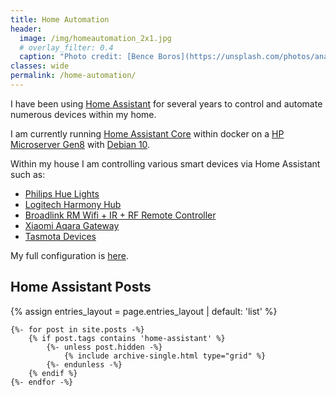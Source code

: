 ```yaml
---
title: Home Automation
header:
  image: /img/homeautomation_2x1.jpg
  # overlay_filter: 0.4
  caption: "Photo credit: [Bence Boros](https://unsplash.com/photos/anapPhJFRhM)"
classes: wide
permalink: /home-automation/
---
```




I have been using [Home Assistant](https://www.home-assistant.io) for several years to control and automate numerous devices within my home.

I am currently running [Home Assistant Core](https://www.home-assistant.io/faq/ha-vs-hassio/) within docker on a [HP Microserver Gen8](https://support.hpe.com/hpesc/public/docDisplay?docId=emr_na-c03793258) with [Debian 10](https://wiki.debian.org/DebianBuster).

Within my house I am controlling various smart devices via Home Assistant such as:
* [Philips Hue Lights](https://www.philips-hue.com)
* [Logitech Harmony Hub](https://www.logitech.com/en-au/product/harmony-hub)
* [Broadlink RM Wifi + IR + RF Remote Controller](http://www.ibroadlink.com/rm/)
* [Xiaomi Aqara Gateway](https://www.home-assistant.io/components/xiaomi_aqara/)
* [Tasmota Devices](https://tasmota.github.io/docs/)

My full configuration is [here](https://github.com/nickneos/Home-Assistant-Config).

## Home Assistant Posts

{% assign entries_layout = page.entries_layout | default: 'list' %}
<div class="entries-{{ entries_layout }}">

    {%- for post in site.posts -%}
        {% if post.tags contains 'home-assistant' %}
            {%- unless post.hidden -%}
                {% include archive-single.html type="grid" %}
            {%- endunless -%}
        {% endif %}
    {%- endfor -%}

</div>




 
